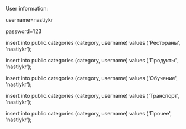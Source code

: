 User information:

username=nastiykr

password=123

insert into public.categories (category, username) values ('Рестораны', 'nastiykr');

insert into public.categories (category, username) values ('Продукты', 'nastiykr');

insert into public.categories (category, username) values ('Обучение', 'nastiykr');

insert into public.categories (category, username) values ('Транспорт', 'nastiykr');

insert into public.categories (category, username) values ('Прочее', 'nastiykr');